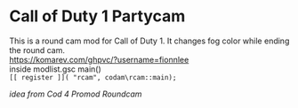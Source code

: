 # Call of Duty 1 Partycam
This is a round cam mod for Call of Duty 1. It changes fog color while ending the round cam.
<br>
https://komarev.com/ghpvc/?username=fionnlee
<br>
inside modlist.gsc main()
<br>
`[[ register ]]( "rcam", codam\rcam::main);`
<br>

*idea from Cod 4 Promod Roundcam*
